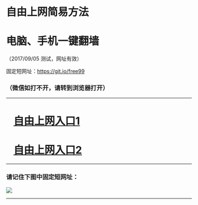 ﻿# 自由上网简易方法

# 电脑、手机一键翻墙

（2017/09/05 测试，网址有效）

固定短网址：https://git.io/free99

### （微信如打不开，请转到浏览器打开）


***





# &nbsp;&nbsp; <a href="http://ft733114528.fwq-tz1001.xyz/fwqtz01.html?t=090500122505 " target="_blank">自由上网入口1</a>
# &nbsp;&nbsp; <a href="http://ft20416695.fwq-tz1002.xyz/fwqtz02.html?t=09050013291 " target="_blank">自由上网入口2</a>
***

### 请记住下图中固定短网址：

<img src="https://s3-us-west-2.amazonaws.com/fwq-1001/yjfq-20170905okok.png" /> 


***

